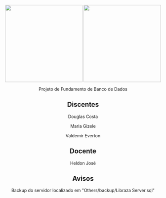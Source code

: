 <p align="center">
  <img align="center" width="250" height="" src="https://user-images.githubusercontent.com/55930430/166448614-5cea01df-aa68-4d42-bb86-ed41f3134f39.png">
  <img align="center" width="250" height="" src="https://user-images.githubusercontent.com/55930430/166453098-735b28e6-77cc-4557-85f1-1f40397c1236.png">
</p>

<p align="center">Projeto de Fundamento de Banco de Dados</p>

<h2 align="center">Discentes</h2>
<p align="center">Douglas Costa</p>
<p align="center">Maria Gizele</p>
<p align="center">Valdemir Everton</p>

<h2 align="center">Docente</h2>
<p align="center">Heldon José</p>

<h2 align="center">Avisos</h2>
<p align="center">Backup do servidor localizado em "Others/backup/Libraza Server.sql"</p>
